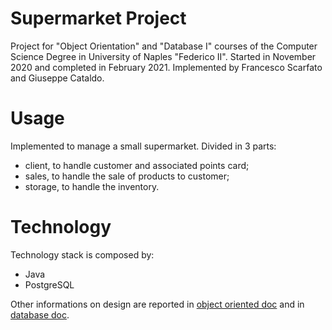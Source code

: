 # Supermarket Project
Project for "Object Orientation" and "Database I" courses of the Computer Science Degree in University of Naples "Federico II". Started in November 2020 and completed in February 2021.
Implemented by Francesco Scarfato and Giuseppe Cataldo.

# Usage
Implemented to manage a small supermarket. Divided in 3 parts:
* client, to handle customer and associated points card;
* sales, to handle the sale of products to customer;
* storage, to handle the inventory.

# Technology
Technology stack is composed by:
* Java
* PostgreSQL
  
Other informations on design are reported in [object oriented doc](https://github.com/fra-scarfato/supermarket-project/blob/main/DocumentationOO.pdf) and in [database doc](https://github.com/fra-scarfato/supermarket-project/blob/main/DocumentationBD.pdf).
